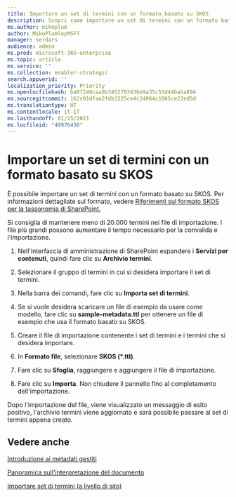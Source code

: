 ```yaml
---
title: Importare un set di termini con un formato basato su SKOS
description: Scopri come importare un set di termini con un formato basato su SKOS
ms.author: mikeplum
author: MikePlumleyMSFT
manager: serdars
audience: admin
ms.prod: microsoft-365-enterprise
ms.topic: article
ms.service: ''
ms.collection: enabler-strategic
search.appverid: ''
localization_priority: Priority
ms.openlocfilehash: ba0f240caa8b3452783436e9a35c53d44baba894
ms.sourcegitcommit: 162c01dfaa2fdb3225ce4c24964c1065ce22ed5d
ms.translationtype: HT
ms.contentlocale: it-IT
ms.lasthandoff: 01/25/2021
ms.locfileid: "49976436"
---
```

# <a name="import-a-term-set-using-a-skos-based-format"></a>Importare un set di termini con un formato basato su SKOS

È possibile importare un set di termini con un formato basato su SKOS. Per informazioni dettagliate sul formato, vedere [Riferimenti sul formato SKOS per la tassonomia di SharePoint.](skos-format-reference.md)

Si consiglia di mantenere meno di 20.000 termini nei file di importazione. I file più grandi possono aumentare il tempo necessario per la convalida e l'importazione.

1. Nell'interfaccia di amministrazione di SharePoint espandere i **Servizi per contenuti**, quindi fare clic su **Archivio termini**.

2. Selezionare il gruppo di termini in cui si desidera importare il set di termini.

3. Nella barra dei comandi, fare clic su **Importa set di termini**. 
 
4.  Se si vuole desidera scaricare un file di esempio da usare come modello, fare clic su **sample-metadata.ttl** per ottenere un file di esempio che usa il formato basato su SKOS.
 
5.  Creare il file di importazione contenente i set di termini e i termini che si desidera importare.

6.  In **Formato file**, selezionare **SKOS (*.ttl)**.

7.  Fare clic su **Sfoglia**, raggiungere e aggiungere il file di importazione.

8.  Fare clic su **Importa**. Non chiudere il pannello fino al completamento dell'importazione.

Dopo l'importazione del file, viene visualizzato un messaggio di esito positivo, l'archivio termini viene aggiornato e sarà possibile passare al set di termini appena creato.

## <a name="see-also"></a>Vedere anche

[Introduzione ai metadati gestiti](https://docs.microsoft.com/sharepoint/managed-metadata)

[Panoramica sull'interpretazione del documento](document-understanding-overview.md)

[Importare set di termini (a livello di sito)](https://support.microsoft.com/office/168fbc86-7fce-4288-9a1f-b83fc3921c18)
